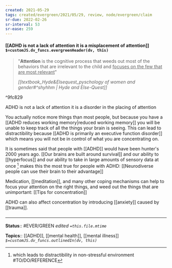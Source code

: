 ```yaml
---
created: 2021-05-29
tags: created/evergreen/2021/05/29, review, node/evergreen/claim
sr-due: 2022-02-26
sr-interval: 53
sr-ease: 259
---
```


#### [[ADHD is not a lack of attention it is a misplacement of attention]] `$=customJS.dv_funcs.evergreenHeader(dv, this)`

> "**Attention** is the cognitive process that weeds out most of the behaviors that are irrelevant to the child and <u>focuses on the few that are most relevant</u>" 
> 
> <cite> [[textbook_Hyde&Elsequest_pyschology of women and gender#^shyhhm | Hyde and Else-Quest]] </cite> 

^9fc829

ADHD is not a lack of attention it is a disorder in the placing of attention

You actually notice more things than most people, but because you have a [[ADHD reduces working memory|reduced working memory]] you will be unable to keep track of all the things your brain is seeing.
This can lead to distractibility because [[ADHD is primarily an executive function disorder]] which means you will not be in control of what you are concentrating on. 

It is sometimes said that people with [[ADHD]] would have been hunter's 2000 years ago. [[Our brains are built around survival]] and our ability to [[hyperfocus]] and our ability to take in large amounts of sensory data at once [^1] makes this the most true for people with ADHD: [[Neurodiverse people can use their brain to their advantage]]

[^1]: which leads to distractibility in non-stressful environment #TO/DO/REFERENCE 

Medication, [[meditation]], and many other coping mechanisms can help to focus your attention on the right things, and weed out the things that are unimportant: [[Tips for concentration]]

ADHD can also affect concentration by introducing [[anxiety]] caused by [[trauma]].


### <hr class="footnote"/>

**Status**:: #EVER/GREEN 
*edited `=this.file.mtime`*

**Topics**:: [[ADHD]], [[mental health]], [[mental illness]] 
*`$=customJS.dv_funcs.outlinedIn(dv, this)`*

